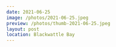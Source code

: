```yaml
---
date: 2021-06-25
image: /photos/2021-06-25.jpeg
preview: /photos/thumb-2021-06-25.jpeg
layout: post
location: Blackwattle Bay
---
```



